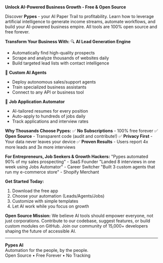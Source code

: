 **Unlock AI-Powered Business Growth - Free & Open Source**

Discover **Pypes** - your AI Paper Trail to profitability. Learn how to leverage artificial intelligence to generate income streams, automate workflows, and build your AI-powered business empire. All tools are 100% open source and free forever.

**Transform Your Business With:**
🔍 **AI Lead Generation Engine**
- Automatically find high-quality prospects
- Scrape and analyze thousands of websites daily
- Build targeted lead lists with contact intelligence

🤖 **Custom AI Agents**
- Deploy autonomous sales/support agents
- Train specialized business assistants
- Connect to any API or business tool

📝 **Job Application Automator**
- AI-tailored resumes for every position
- Auto-apply to hundreds of jobs daily
- Track applications and interview rates

**Why Thousands Choose Pypes:**
✅ **No Subscriptions** - 100% free forever
✅ **Open Source** - Transparent code (audit and contribute!)
✅ **Privacy First** - Your data never leaves your device
✅ **Proven Results** - Users report 4x more leads and 3x more interviews

**For Entrepreneurs, Job Seekers & Growth Hackers:**
"Pypes automated 90% of my sales prospecting" - SaaS Founder
"Landed 8 interviews in one week using Jobs Automator" - Career Switcher
"Built 3 custom agents that run my e-commerce store" - Shopify Merchant

**Get Started Today:**
1. Download the free app
2. Choose your automation (Leads/Agents/Jobs)
3. Customize with simple templates
4. Let AI work while you focus on growth

**Open Source Mission:**
We believe AI tools should empower everyone, not just corporations. Contribute to our codebase, suggest features, or build custom modules on GitHub. Join our community of 15,000+ developers shaping the future of accessible AI.

---

**Pypes AI**  
Automation for the people, by the people.  
Open Source • Free Forever • No Tracking